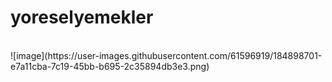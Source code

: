 # yoreselyemekler
<br>
![image](https://user-images.githubusercontent.com/61596919/184898701-e7a11cba-7c19-45bb-b695-2c35894db3e3.png)

